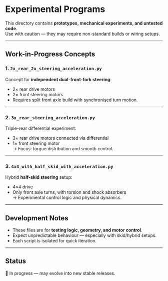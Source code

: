 # Experimental Programs

This directory contains **prototypes, mechanical experiments, and untested code**.  
Use with caution — they may require non-standard builds or wiring setups.

---

## Work-in-Progress Concepts

### 1. `2x_rear_2x_steering_acceleration.py`
Concept for **independent dual-front-fork steering**:
- 2× rear drive motors  
- 2× front steering motors  
- Requires split front axle build with synchronised turn motion.

---

### 2. `3x_rear_steering_acceleration.py`
Triple-rear differential experiment:
- 3× rear drive motors connected via differential  
- 1× front steering motor  
→ Focus: torque distribution and smooth control.

---

### 3. `4x4_with_half_skid_with_acceleration.py`
Hybrid **half-skid steering** setup:
- 4×4 drive  
- Only front axle turns, with torsion and shock absorbers  
→ Experimental control logic and physical dynamics.

---

## Development Notes

- These files are for **testing logic, geometry, and motor control**.  
- Expect unpredictable behaviour — especially with skid/hybrid setups.  
- Each script is isolated for quick iteration.

---

## Status

🚧 In progress — may evolve into new stable releases.